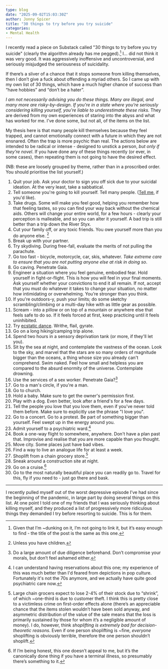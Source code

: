 ```yaml
---
type: blog
date: "2025-09-02T15:03:30Z"
author: Jonny Spicer
title: "30 things to try before you try suicide"
categories:
- Mental Health
---
```

I recently read a piece on Substack called "30 things to try before you try suicide" (clearly the algorithm already has me pegged).[^1] I... did not think it was very good. It was aggressively inoffensive and uncontroversial, and seriously misjudged the seriousness of suicidality.

If there’s a sliver of a chance that it stops someone from killing themselves, then I don’t give a fuck about offending a myriad others. So I came up with my own list of 30 things, which have a much higher chance of success than “have hobbies” and “don’t be a hater”.

*I am not necessarily advising you do these things. Many are illegal, and many more are risky-by-design*. *If you're in a state where you're seriously considering killing yourself, you're liable to underestimate these risks.* They are derived from my own experiences of staring into the abyss and what has worked for me. I’ve done some, but not all, of the items on the list. 

My thesis here is that many people kill themselves because they feel trapped, and cannot emotionally connect with a future in which they are not ensnared. Often the trap is more psychic than real. The actions below are intended to be radical or intense - designed to unstick a person, *but only if they’re novel*. If you have done any of these things recently (or ever, in some cases), then repeating them is not going to have the desired effect.

(NB: these are loosely grouped by theme, rather than in a proscribed order. You should prioritise the list yourself.)

1. Quit your job. Ask your doctor to sign you off sick due to your suicidal ideation. At the very least, take a sabbatical.
2. Tell someone you're going to kill yourself. Tell many people. ([Tell me](https://jonnyspicer.com/contact/), if you'd like).
3. Take drugs. Some will make you feel good, helping you remember how that feeling tastes, so you can find your way back without the chemical aids. Others will change your entire world, for a few hours - clearly your perception is malleable, and so you can alter it yourself. A bad trip is still better than a trip down the River Styx.
4. Cut your family off, or any toxic friends. You owe yourself more than you do anyone else. [^2] 
5. Break up with your partner.
6. Try skydiving. During free-fall, evaluate the merits of not pulling the parachute.
7. Go too fast - bicycle, motorcycle, car, skis, whatever. *Take extreme care to ensure that you are not putting anyone else at risk in doing so*.
8. Go caving. Penetrate Gaia.
9. Engineer a situation where you feel genuine, embodied fear. Hold yourself in fight-or-flight. This is how you will feel in your final moments. Ask yourself whether your convictions to end it all remain. If not, accept that you must do whatever it takes to change your situation, no matter how intimidating or overwhelming. You’re stronger than you think.
10. If you're outdoors-y, push your limits; do some sketchy scrambling/climbing or a multi-day hike with as little gear as possible.
11. Scream - into a pillow or on top of a mountain or anywhere else that feels safe to do so. If it feels forced at first, keep practicing until it feels uninhibited.
12. Try [ecstatic dance](https://ecstaticdance.org/). Writhe, flail, gyrate. 
13. Go on a long hiking/camping trip alone.
14. Spend two hours in a sensory deprivation tank (or more, if they'll let you).
15. Sit by the sea at night, and contemplate the vastness of the ocean. Look to the sky, and marvel that the stars are so many orders of magnitude bigger than the oceans, a thing whose size you already can't comprehend. Swim naked. Feel how small and helpless you are compared to the absurd enormity of the universe. Contemplate drowning.
16. Use the services of a sex worker. Penetrate Gaia?[^3]
17. Go to a man's circle, if you're a man.
18. Go to church.
19. Hold a baby. Make sure to get the owner's permission first.
20. Play with a dog. Even better, look after a friend's for a few days.
21. Tell the people you love that you love them, even if you've never told them before. Make sure to explicitly use the phrase "I love you".
22. Go to a concert. Go to a protest. Be part of something bigger than yourself. Feel swept up in the energy around you.
23. Admit yourself to a psychiatric ward.[^4]
24. Book a one-way flight to somewhere, anywhere. Don't have a plan past that. Improvise and realise that you are more capable than you thought.
25. Move city. Some places just have bad vibes.
26. Find a way to live an analogue life for at least a week.
27. Shoplift from a chain grocery store.[^5]
28. Sneak around a construction site at night.
29. Go on a cruise.[^6]
30. Go to the most naturally beautiful place you can readily go to. Travel for this, fly if you need to - just go there and bask.

---

I recently pulled myself out of the worst depressive episode I’ve had since the beginning of the pandemic, in large part by doing several things on this list. At one point I told one of my friends that I was seriously thinking about killing myself, and they produced a list of progressively more ridiculous things they demanded I try before resorting to suicide. This is for them. 

[^1]: Given that I’m ~dunking on it, I’m not going to link it, but it’s easy enough to find - the title of the post is the same as this one.

[^2]: Unless you have children.

[^3]: Do a large amount of due diligence beforehand. Don’t compromise your morals, but don’t feel ashamed either. 

[^4]: I can understand having reservations about this one; my experience of this was much better than I'd feared from depictions in pop culture. Fortunately it's not the 70s anymore, and we actually have quite good psychiatric care now.

[^5]: Large chain grocers expect to lose 2-4% of their stock due to “shrink”, of which ~one-third is due to customer theft. I think this is pretty close to a victimless crime on first-order effects alone (there’s an appreciable chance that the items stolen wouldn’t have been sold anyway, and asymmetric distribution of the value of the sale means that the loss is primarily sustained by those for whom it’s a negligible amount of money). I do, however, think *shoplifting is extremely bad for decision-theoretic reasons*. Even if one person shoplifting is ~fine, *everyone* shoplifting is obviously terrible, therefore the one person shouldn’t shoplift.

[^6]: If I’m being honest, this one doesn’t appeal to me, but it’s the canonically done thing if you have a terminal illness, so presumably there’s something to it.
